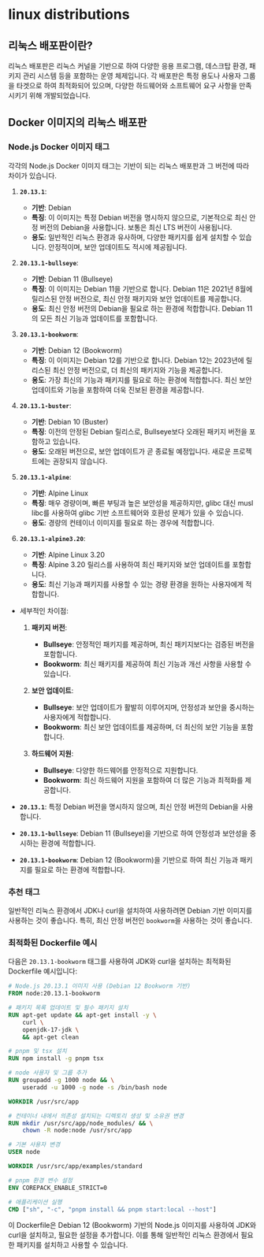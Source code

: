 # linux distributions

## 리눅스 배포판이란?

리눅스 배포판은 리눅스 커널을 기반으로 하여 다양한 응용 프로그램, 데스크탑 환경, 패키지 관리 시스템 등을 포함하는 운영 체제입니다.
각 배포판은 특정 용도나 사용자 그룹을 타겟으로 하여 최적화되어 있으며, 다양한 하드웨어와 소프트웨어 요구 사항을 만족시키기 위해 개발되었습니다.

## Docker 이미지의 리눅스 배포판

### Node.js Docker 이미지 태그

각각의 Node.js Docker 이미지 태그는 기반이 되는 리눅스 배포판과 그 버전에 따라 차이가 있습니다.

1. **`20.13.1`**:
    - **기반**: Debian
    - **특징**: 이 이미지는 특정 Debian 버전을 명시하지 않으므로, 기본적으로 최신 안정 버전의 Debian을 사용합니다. 보통은 최신 LTS 버전이 사용됩니다.
    - **용도**: 일반적인 리눅스 환경과 유사하며, 다양한 패키지를 쉽게 설치할 수 있습니다. 안정적이며, 보안 업데이트도 적시에 제공됩니다.

2. **`20.13.1-bullseye`**:
    - **기반**: Debian 11 (Bullseye)
    - **특징**: 이 이미지는 Debian 11을 기반으로 합니다. Debian 11은 2021년 8월에 릴리스된 안정 버전으로, 최신 안정 패키지와 보안 업데이트를 제공합니다.
    - **용도**: 최신 안정 버전의 Debian을 필요로 하는 환경에 적합합니다. Debian 11의 모든 최신 기능과 업데이트를 포함합니다.

3. **`20.13.1-bookworm`**:
    - **기반**: Debian 12 (Bookworm)
    - **특징**: 이 이미지는 Debian 12를 기반으로 합니다. Debian 12는 2023년에 릴리스된 최신 안정 버전으로, 더 최신의 패키지와 기능을 제공합니다.
    - **용도**: 가장 최신의 기능과 패키지를 필요로 하는 환경에 적합합니다. 최신 보안 업데이트와 기능을 포함하여 더욱 진보된 환경을 제공합니다.

4. **`20.13.1-buster`**:
    - **기반**: Debian 10 (Buster)
    - **특징**: 이전의 안정된 Debian 릴리스로, Bullseye보다 오래된 패키지 버전을 포함하고 있습니다.
    - **용도**: 오래된 버전으로, 보안 업데이트가 곧 종료될 예정입니다. 새로운 프로젝트에는 권장되지 않습니다.

5. **`20.13.1-alpine`**:
    - **기반**: Alpine Linux
    - **특징**: 매우 경량이며, 빠른 부팅과 높은 보안성을 제공하지만, glibc 대신 musl libc를 사용하여 glibc 기반 소프트웨어와 호환성 문제가 있을 수 있습니다.
    - **용도**: 경량의 컨테이너 이미지를 필요로 하는 경우에 적합합니다.

6. **`20.13.1-alpine3.20`**:
    - **기반**: Alpine Linux 3.20
    - **특징**: Alpine 3.20 릴리스를 사용하여 최신 패키지와 보안 업데이트를 포함합니다.
    - **용도**: 최신 기능과 패키지를 사용할 수 있는 경량 환경을 원하는 사용자에게 적합합니다.

- 세부적인 차이점:

    1. **패키지 버전**:
        - **Bullseye**: 안정적인 패키지를 제공하며, 최신 패키지보다는 검증된 버전을 포함합니다.
        - **Bookworm**: 최신 패키지를 제공하여 최신 기능과 개선 사항을 사용할 수 있습니다.

    2. **보안 업데이트**:
        - **Bullseye**: 보안 업데이트가 활발히 이루어지며, 안정성과 보안을 중시하는 사용자에게 적합합니다.
        - **Bookworm**: 최신 보안 업데이트를 제공하며, 더 최신의 보안 기능을 포함합니다.

    3. **하드웨어 지원**:
        - **Bullseye**: 다양한 하드웨어를 안정적으로 지원합니다.
        - **Bookworm**: 최신 하드웨어 지원을 포함하여 더 많은 기능과 최적화를 제공합니다.

- **`20.13.1`**: 특정 Debian 버전을 명시하지 않으며, 최신 안정 버전의 Debian을 사용합니다.
- **`20.13.1-bullseye`**: Debian 11 (Bullseye)을 기반으로 하여 안정성과 보안성을 중시하는 환경에 적합합니다.
- **`20.13.1-bookworm`**: Debian 12 (Bookworm)을 기반으로 하여 최신 기능과 패키지를 필요로 하는 환경에 적합합니다.

### 추천 태그

일반적인 리눅스 환경에서 JDK나 curl을 설치하여 사용하려면 Debian 기반 이미지를 사용하는 것이 좋습니다. 특히, 최신 안정 버전인 `bookworm`을 사용하는 것이 좋습니다.

### 최적화된 Dockerfile 예시

다음은 `20.13.1-bookworm` 태그를 사용하여 JDK와 curl을 설치하는 최적화된 Dockerfile 예시입니다:

```Dockerfile
# Node.js 20.13.1 이미지 사용 (Debian 12 Bookworm 기반)
FROM node:20.13.1-bookworm

# 패키지 목록 업데이트 및 필수 패키지 설치
RUN apt-get update && apt-get install -y \
    curl \
    openjdk-17-jdk \
    && apt-get clean

# pnpm 및 tsx 설치
RUN npm install -g pnpm tsx

# node 사용자 및 그룹 추가
RUN groupadd -g 1000 node && \
    useradd -u 1000 -g node -s /bin/bash node

WORKDIR /usr/src/app

# 컨테이너 내에서 의존성 설치되는 디렉토리 생성 및 소유권 변경
RUN mkdir /usr/src/app/node_modules/ && \
    chown -R node:node /usr/src/app

# 기본 사용자 변경
USER node

WORKDIR /usr/src/app/examples/standard

# pnpm 환경 변수 설정
ENV COREPACK_ENABLE_STRICT=0

# 애플리케이션 실행
CMD ["sh", "-c", "pnpm install && pnpm start:local --host"]
```

이 Dockerfile은 Debian 12 (Bookworm) 기반의 Node.js 이미지를 사용하여 JDK와 curl을 설치하고, 필요한 설정을 추가합니다. 이를 통해 일반적인 리눅스 환경에서 필요한 패키지를 설치하고 사용할 수 있습니다.
